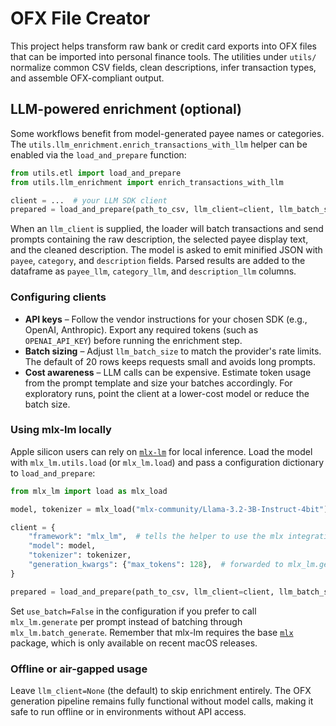# OFX File Creator

This project helps transform raw bank or credit card exports into OFX files that can be
imported into personal finance tools. The utilities under `utils/` normalize common CSV
fields, clean descriptions, infer transaction types, and assemble OFX-compliant output.

## LLM-powered enrichment (optional)

Some workflows benefit from model-generated payee names or categories. The
`utils.llm_enrichment.enrich_transactions_with_llm` helper can be enabled via the
`load_and_prepare` function:

```python
from utils.etl import load_and_prepare
from utils.llm_enrichment import enrich_transactions_with_llm

client = ...  # your LLM SDK client
prepared = load_and_prepare(path_to_csv, llm_client=client, llm_batch_size=10)
```

When an `llm_client` is supplied, the loader will batch transactions and send prompts
containing the raw description, the selected payee display text, and the cleaned
description. The model is asked to emit minified JSON with `payee`, `category`, and
`description` fields. Parsed results are added to the dataframe as `payee_llm`,
`category_llm`, and `description_llm` columns.

### Configuring clients

* **API keys** – Follow the vendor instructions for your chosen SDK (e.g., OpenAI,
  Anthropic). Export any required tokens (such as `OPENAI_API_KEY`) before running the
  enrichment step.
* **Batch sizing** – Adjust `llm_batch_size` to match the provider's rate limits. The
  default of 20 rows keeps requests small and avoids long prompts.
* **Cost awareness** – LLM calls can be expensive. Estimate token usage from the
  prompt template and size your batches accordingly. For exploratory runs, point the
  client at a lower-cost model or reduce the batch size.

### Using mlx-lm locally

Apple silicon users can rely on [`mlx-lm`](https://github.com/ml-explore/mlx-examples)
for local inference. Load the model with `mlx_lm.utils.load` (or `mlx_lm.load`) and
pass a configuration dictionary to `load_and_prepare`:

```python
from mlx_lm import load as mlx_load

model, tokenizer = mlx_load("mlx-community/Llama-3.2-3B-Instruct-4bit")

client = {
    "framework": "mlx_lm",  # tells the helper to use the mlx integration
    "model": model,
    "tokenizer": tokenizer,
    "generation_kwargs": {"max_tokens": 128},  # forwarded to mlx_lm.generate
}

prepared = load_and_prepare(path_to_csv, llm_client=client, llm_batch_size=10)
```

Set `use_batch=False` in the configuration if you prefer to call `mlx_lm.generate`
per prompt instead of batching through `mlx_lm.batch_generate`. Remember that mlx-lm
requires the base [`mlx`](https://pypi.org/project/mlx/) package, which is only
available on recent macOS releases.

### Offline or air-gapped usage

Leave `llm_client=None` (the default) to skip enrichment entirely. The OFX generation
pipeline remains fully functional without model calls, making it safe to run offline or
in environments without API access.

